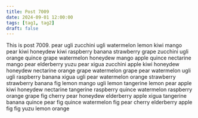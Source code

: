 ```yaml
---
title: Post 7009
date: 2024-09-01 12:00:00
tags: [tag1, tag2]
draft: false
---
```

This is post 7009.
pear
ugli
zucchini
ugli
watermelon
lemon
kiwi
mango
pear
kiwi
honeydew
kiwi
raspberry
banana
strawberry
grape
zucchini
ugli
orange
quince
grape
watermelon
honeydew
mango
apple
quince
nectarine
mango
pear
elderberry
yuzu
pear
xigua
zucchini
apple
kiwi
honeydew
honeydew
nectarine
orange
grape
watermelon
grape
pear
watermelon
ugli
ugli
raspberry
banana
xigua
ugli
pear
watermelon
orange
strawberry
strawberry
banana
fig
lemon
mango
ugli
lemon
tangerine
lemon
pear
apple
kiwi
honeydew
nectarine
tangerine
raspberry
quince
watermelon
raspberry
orange
grape
fig
cherry
pear
honeydew
elderberry
apple
xigua
tangerine
banana
quince
pear
fig
quince
watermelon
fig
pear
cherry
elderberry
apple
fig
fig
yuzu
lemon
orange
